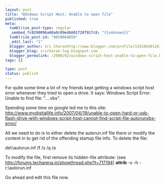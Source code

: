 ```yaml
--- 
layout: post
title: "WIndows Script Host: Unable to open file"
published: true
meta: 
  tumblrize_post-type: regular
  _oembed_fc0290096a68a0c09e4b601f20f917c8: "{{unknown}}"
  tumblrize_post-id: "9010664659"
  _edit_last: "1"
  blogger_author: Sri Charanhttp://www.blogger.com/profile/11910830126191595892noreply@blogger.com
  blogger_blog: sricharan-log.blogspot.com
  blogger_permalink: /2008/02/windows-script-host-unable-to-ppen-file.html
tags: []

type: post
status: publish
---
```

For quite some time a lot of my friends kept getting a windows script host error whenever they tried to open a drive. It says: Windows Script Error: Unable to find file: "....vbs".

Spending some time on google led me to this site:
http://www.mydigitallife.info/2007/04/19/unable-to-open-hard-or-usb-flash-drive-with-windows-script-host-cannot-find-script-file-autorunvbs-error/

All we need to do is to either delete the autorun.inf file there or modify the content in to get rid of the offending startup file info. To delete the file:

del:\autorun.inf /f /s /q /a

To modify the file, first remove its hidden-file attribute: (see http://forums.techarena.in/showthread.php?t=717194)
<strong>attrib</strong> -s -h -r:\autorun.inf

Go ahead and edit this file now.
